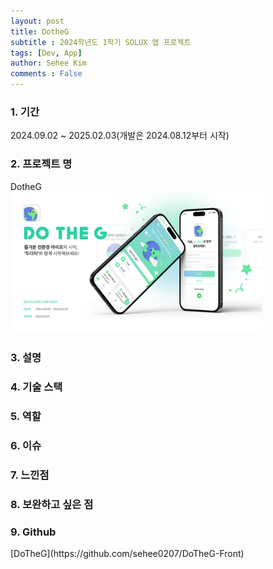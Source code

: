 ```yaml
---
layout: post
title: DotheG
subtitle : 2024학년도 1학기 SOLUX 앱 프로젝트
tags: [Dev, App]
author: Sehee Kim
comments : False
--- 
```


<h3> 1. 기간</h3>
2024.09.02 ~ 2025.02.03(개발은 2024.08.12부터 시작)

<h3> 2. 프로젝트 명</h3>
DotheG<br>
<img src="/assets/img/DotheG/1.png" width="80%"><br>

<h3> 3. 설명</h3>


<h3> 4. 기술 스택</h3>


<h3> 5. 역할</h3>


<h3> 6. 이슈</h3>



<h3> 7. 느낀점</h3>

<h3> 8. 보완하고 싶은 점</h3>


<h3> 9. Github</h3>
[DoTheG](https://github.com/sehee0207/DoTheG-Front)

